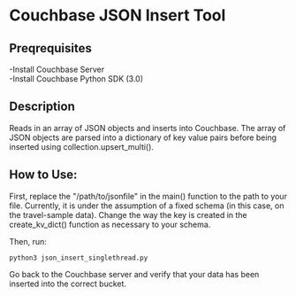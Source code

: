# Couchbase JSON Insert Tool

## Preqrequisites
-Install Couchbase Server<br/>
-Install Couchbase Python SDK (3.0)<br/>

## Description
Reads in an array of JSON objects and inserts into Couchbase. The array of JSON objects are parsed into a dictionary of key value pairs before being inserted using collection.upsert_multi().<br/>

## How to Use:
First, replace the "/path/to/jsonfile" in the main() function to the path to your file. Currently, it is under the assumption of a fixed schema (in this case, on the travel-sample data). Change the way the key is created in the create_kv_dict() function as necessary to your schema. <br/>

Then, run:
```
python3 json_insert_singlethread.py
```
Go back to the Couchbase server and verify that your data has been inserted into the correct bucket.
